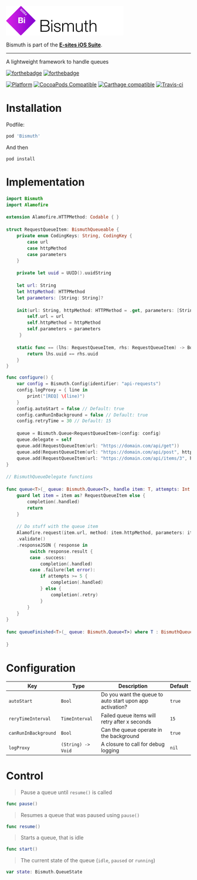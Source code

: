 ![Bismuth](Assets/logo.png)

Bismuth is part of the **[E-sites iOS Suite](https://github.com/e-sites/iOS-Suite)**.

---

A lightweight framework to handle queues

[![forthebadge](http://forthebadge.com/images/badges/made-with-swift.svg)](http://forthebadge.com) [![forthebadge](http://forthebadge.com/images/badges/built-with-swag.svg)](http://forthebadge.com)

[![Platform](https://img.shields.io/cocoapods/p/Bismuth.svg?style=flat)](http://cocoadocs.org/docsets/Bismuth)
[![CocoaPods Compatible](https://img.shields.io/cocoapods/v/Bismuth.svg)](https://cocoapods.org/pods/Bismuth)
[![Carthage compatible](https://img.shields.io/badge/Carthage-compatible-4BC51D.svg?style=flat)](https://github.com/Carthage/Carthage)
[![Travis-ci](https://travis-ci.com/e-sites/Bismuth.svg?branch=master)](https://travis-ci.com/e-sites/Bismuth)


# Installation

Podfile:

```ruby
pod 'Bismuth'
```

And then

```
pod install
```

# Implementation

```swift
import Bismuth
import Alamofire

extension Alamofire.HTTPMethod: Codable { }

struct RequestQueueItem: BismuthQueueable {
    private enum CodingKeys: String, CodingKey {
        case url
        case httpMethod
        case parameters
    }
    
    private let uuid = UUID().uuidString

    let url: String
    let httpMethod: HTTPMethod
    let parameters: [String: String]?

    init(url: String, httpMethod: HTTPMethod = .get, parameters: [String: String]? = nil) {
        self.url = url
        self.httpMethod = httpMethod
        self.parameters = parameters
     }

    static func == (lhs: RequestQueueItem, rhs: RequestQueueItem) -> Bool {
        return lhs.uuid == rhs.uuid
    }
}
```

```swift
func configure() {
	var config = Bismuth.Config(identifier: "api-requests")
	config.logProxy = { line in
	    print("[REQ] \(line)")
	}
	config.autoStart = false // Default: true
	config.canRunInBackground = false // Default: true
	config.retryTime = 30 // Default: 15
	
	queue = Bismuth.Queue<RequestQueueItem>(config: config)
	queue.delegate = self
	queue.add(RequestQueueItem(url: "https://domain.com/api/get"))
	queue.add(RequestQueueItem(url: "https://domain.com/api/post", httpMethod: .post, parameters: [ "name": "Bas" ]))
	queue.add(RequestQueueItem(url: "https://domain.com/api/items/3", httpMethod: .delete))
}

// BismuthQueueDelegate functions

func queue<T>(_ queue: Bismuth.Queue<T>, handle item: T, attempts: Int, completion: @escaping (Bismuth.HandleResult) -> Void) where T : BismuthQueueable {
	guard let item = item as? RequestQueueItem else {
        completion(.handled)
        return
    }
    
    // Do stuff with the queue item
    Alamofire.request(item.url, method: item.httpMethod, parameters: item.parameters)
    .validate()
    .responseJSON { response in
         switch response.result {
         case .success:
             completion(.handled)
         case .failure(let error):
             if attempts >= 5 {
                 completion(.handled)
             } else {
                 completion(.retry)
             }
        }
    }
}

func queueFinished<T>(_ queue: Bismuth.Queue<T>) where T : BismuthQueueable {

}
```

# Configuration

|Key|Type|Description|Default|
|---|---|---|---|
|`autoStart`|`Bool`|Do you want the queue to auto start upon app activation?|`true`|
|`reryTimeInterval`|`TimeInterval`|Failed queue items will retry after x seconds|`15`|
|`canRunInBackground`|`Bool`|Can the queue operate in the background|`true`|
|`logProxy`|`(String) -> Void`|A closure to call for debug logging|`nil`|

# Control

> Pause a queue until `resume()` is called
 
```swift
func pause()
```

> Resumes a queue that was paused using `pause()`
 
```swift
func resume()
```

> Starts a queue, that is idle
 
```swift
func start()
```

> The current state of the queue (`idle`, `paused` or `running`)
 
```swift
var state: Bismuth.QueueState
```
